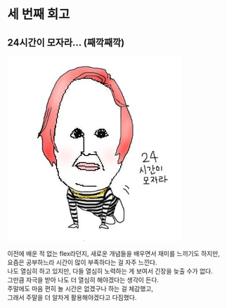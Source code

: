 # 세 번째 회고

## 24시간이 모자라... (째깍째깍)

![24시간이 모자라](./images/24hour.jpeg)

이전에 배운 적 없는 flex라던지, 새로운 개념들을 배우면서 재미를 느끼기도 하지만,  
요즘은 공부하느라 시간이 많이 부족하다는 걸 자주 느낀다.  
나도 열심히 하고 있지만, 다들 열심히 노력하는 게 보여서 긴장을 늦출 수가 없다.  
그만큼 자극을 받아 나도 더 열심히 해야겠다는 생각이 든다.  
주말에도 마음 편히 놀 시간은 없겠구나 하는 걸 체감했고,  
그래서 주말을 더 알차게 활용해야겠다고 다짐했다.
